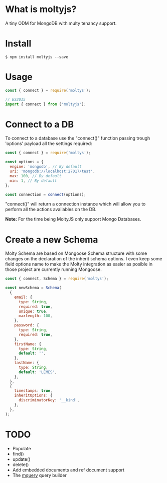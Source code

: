 # What is moltyjs?

A tiny ODM for MongoDB with multy tenancy support.

# Install

```shell
$ npm install moltyjs --save
```

# Usage

```javascript
const { connect } = require('moltys');

// ES2015
import { connect } from ('moltyjs');
```

# Connect to a DB

To connect to a database use the "connect()" function passing trough 'options' payload all the settings required:

```javascript
const { connect } = require('moltys');

const options = {
  engine: 'mongodb', // By default
  uri: 'mongodb://localhost:27017/test',
  max: 100, // By default
  min: 1, // By default
};

const connection = connect(options);
```

"connect()" will return a connection instance which will allow you to perform all the actions availables on the DB.

**Note:** For the time being MoltyJS only support Mongo Databases.

# Create a new Schema

Molty Schema are based on Mongoose Schema structure with some changes on the declaration of the inherit schema options. I even keep some field options name to make the Molty integration as easier as posible in those project are currently running Mongoose.

```javascript
const { connect, Schema } = require('moltys');

const newSchema = Schema(
  {
    email: {
      type: String,
      required: true,
      unique: true,
      maxlength: 100,
    },
    password: {
      type: String,
      required: true,
    },
    firstName: {
      type: String,
      default: '',
    },
    lastName: {
      type: String,
      default: 'LEMES',
    },
  },
  {
    timestamps: true,
    inheritOptions: {
      discriminatorKey: '__kind',
    },
  },
);
```

# TODO

* Populate
* find()
* update()
* delete()
* Add embedded documents and ref document support
* The [mquery](https://github.com/aheckmann/mquery) query builder
